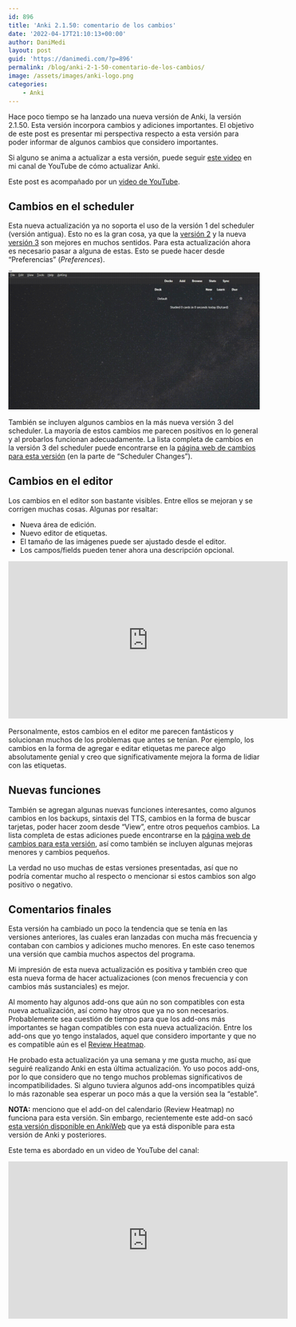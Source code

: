 ```yaml
---
id: 896
title: 'Anki 2.1.50: comentario de los cambios'
date: '2022-04-17T21:10:13+00:00'
author: DaniMedi
layout: post
guid: 'https://danimedi.com/?p=896'
permalink: /blog/anki-2-1-50-comentario-de-los-cambios/
image: /assets/images/anki-logo.png
categories:
    - Anki
---
```


Hace poco tiempo se ha lanzado una nueva versión de Anki, la versión 2.1.50. Esta versión incorpora cambios y adiciones importantes. El objetivo de este post es presentar mi perspectiva respecto a esta versión para poder informar de algunos cambios que considero importantes.

Si alguno se anima a actualizar a esta versión, puede seguir [este video](https://youtu.be/9wuaEuSeFM0) en mi canal de YouTube de cómo actualizar Anki.

Este post es acompañado por un [video de YouTube](https://youtu.be/nsXewKrXFlc).

## Cambios en el scheduler

Esta nueva actualización ya no soporta el uso de la versión 1 del scheduler (versión antigua). Esto no es la gran cosa, ya que la [versión 2](https://faqs.ankiweb.net/the-anki-2.1-scheduler.html) y la nueva [versión 3](https://faqs.ankiweb.net/the-2021-scheduler.html#daily-limits) son mejores en muchos sentidos. Para esta actualización ahora es necesario pasar a alguna de estas. Esto se puede hacer desde “Preferencias” (*Preferences*).

![](/assets/images/anki-example-v3-scheduler.gif)

También se incluyen algunos cambios en la más nueva versión 3 del scheduler. La mayoría de estos cambios me parecen positivos en lo general y al probarlos funcionan adecuadamente. La lista completa de cambios en la versión 3 del scheduler puede encontrarse en la [página web de cambios para esta versión](https://github.com/ankitects/anki/releases) (en la parte de “Scheduler Changes”).

## Cambios en el editor

Los cambios en el editor son bastante visibles. Entre ellos se mejoran y se corrigen muchas cosas. Algunas por resaltar:

- Nueva área de edición.
- Nuevo editor de etiquetas.
- El tamaño de las imágenes puede ser ajustado desde el editor.
- Los campos/fields pueden tener ahora una descripción opcional.

<iframe width="560" height="315" src="https://www.youtube.com/embed/2y3nsmGApcU?si=bJNFtwACGfTg_VBt" title="YouTube video player" frameborder="0" allow="accelerometer; autoplay; clipboard-write; encrypted-media; gyroscope; picture-in-picture; web-share" referrerpolicy="strict-origin-when-cross-origin" allowfullscreen></iframe>

Personalmente, estos cambios en el editor me parecen fantásticos y solucionan muchos de los problemas que antes se tenían. Por ejemplo, los cambios en la forma de agregar e editar etiquetas me parece algo absolutamente genial y creo que significativamente mejora la forma de lidiar con las etiquetas.

## Nuevas funciones

También se agregan algunas nuevas funciones interesantes, como algunos cambios en los backups, sintaxis del TTS, cambios en la forma de buscar tarjetas, poder hacer zoom desde “View”, entre otros pequeños cambios. La lista completa de estas adiciones puede encontrarse en la [página web de cambios para esta versión](https://github.com/ankitects/anki/releases), así como también se incluyen algunas mejoras menores y cambios pequeños.

La verdad no uso muchas de estas versiones presentadas, así que no podría comentar mucho al respecto o mencionar si estos cambios son algo positivo o negativo.

## Comentarios finales

Esta versión ha cambiado un poco la tendencia que se tenía en las versiones anteriores, las cuales eran lanzadas con mucha más frecuencia y contaban con cambios y adiciones mucho menores. En este caso tenemos una versión que cambia muchos aspectos del programa.

Mi impresión de esta nueva actualización es positiva y también creo que esta nueva forma de hacer actualizaciones (con menos frecuencia y con cambios más sustanciales) es mejor.

Al momento hay algunos add-ons que aún no son compatibles con esta nueva actualización, así como hay otros que ya no son necesarios. Probablemente sea cuestión de tiempo para que los add-ons más importantes se hagan compatibles con esta nueva actualización. Entre los add-ons que yo tengo instalados, aquel que considero importante y que no es compatible aún es el [Review Heatmap](https://github.com/glutanimate/review-heatmap/releases).

He probado esta actualización ya una semana y me gusta mucho, así que seguiré realizando Anki en esta última actualización. Yo uso pocos add-ons, por lo que considero que no tengo muchos problemas significativos de incompatibilidades. Si alguno tuviera algunos add-ons incompatibles quizá lo más razonable sea esperar un poco más a que la versión sea la “estable”.

**NOTA:** menciono que el add-on del calendario (Review Heatmap) no funciona para esta versión. Sin embargo, recientemente este add-on sacó [esta versión disponible en AnkiWeb](https://ankiweb.net/shared/info/1771074083) que ya está disponible para esta versión de Anki y posteriores.

Este tema es abordado en un video de YouTube del canal:

<iframe width="560" height="315" src="https://www.youtube.com/embed/nsXewKrXFlc?si=48dj2CuHJ_-eSiG0" title="YouTube video player" frameborder="0" allow="accelerometer; autoplay; clipboard-write; encrypted-media; gyroscope; picture-in-picture; web-share" referrerpolicy="strict-origin-when-cross-origin" allowfullscreen></iframe>
